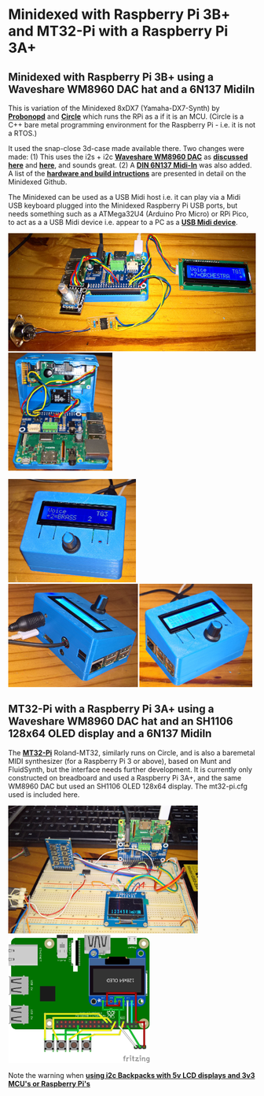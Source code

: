 # Minidexed with Raspberry Pi 3B+ and MT32-Pi with a Raspberry Pi 3A+

## Minidexed with Raspberry Pi 3B+ using a Waveshare WM8960 DAC hat and a 6N137 MidiIn
This is variation of the Minidexed 8xDX7 (Yamaha-DX7-Synth) by [**Probonopd**](https://github.com/probonopd/MiniDexed) and [**Circle**](https://github.com/rsta2/circle) which runs the RPi as a if it is an MCU. (Circle is a C++ bare metal programming environment for the Raspberry Pi - i.e. it is not a RTOS.)

It used the snap-close 3d-case made available there. Two changes were made: (1) This uses the i2s + i2c [**Waveshare WM8960 DAC**](https://www.waveshare.com/wm8960-audio-hat.htm) as [**discussed here**](https://github.com/TobiasVanDyk/RaspberryPi-GPIO-Audio) and [**here**](https://github.com/TobiasVanDyk/Wolfson-WM8960-Arduino-Teensy-Driver), and sounds great. (2) A [**DIN 6N137 Midi-In**](images/6N137Midi.png) was also added. A list of the [**hardware and build intructions**](https://github.com/probonopd/MiniDexed/wiki/Hardware) are presented in detail on the Minidexed Github. 

The Minidexed can be used as a USB Midi host i.e. it can play via a Midi USB keyboard plugged into the Minidexed Raspberry Pi USB ports, but needs something such as a ATMega32U4 (Arduino Pro Micro) or RPi Pico, to act as a a USB Midi device i.e. appear to a PC as a [**USB Midi device**](https://github.com/probonopd/MiniDexed/discussions/236).


<p align="left">
<img src="images/minid2.jpg" height="240" /> 
<img src="images/minid3.jpg" height="240" /> 
</p>

<p align="left">
<img src="images/minid10.jpg" height="210" /> 
<img src="images/minid11.jpg" height="210" /> 
<img src="images/minid12.jpg" height="210" /> 
</p>

## MT32-Pi with a Raspberry Pi 3A+ using a Waveshare WM8960 DAC hat and an SH1106 128x64 OLED display and a 6N137 MidiIn
The [**MT32-Pi**](https://github.com/dwhinham/mt32-pi) Roland-MT32, similarly runs on Circle, and is also a baremetal MIDI synthesizer (for a Raspberry Pi 3 or above), based on Munt and FluidSynth, but the interface needs further development. It is currently only constructed on breadboard and used a Raspberry Pi 3A+, and the same WM8960 DAC but used an SH1106 OLED 128x64 display. The mt32-pi.cfg used is included here.

<p align="left">
<img src="images/mt32.jpg" height="260" /> 
<img src="images/MT32a_bb.jpg" height="260" />   
</p>

Note the warning when [**using i2c Backpacks with 5v LCD displays and 3v3 MCU's or Raspberry Pi's**](https://github.com/TobiasVanDyk/Microdexed-Synth-Variations/tree/main/i2cbackpack)

